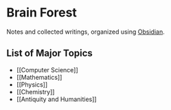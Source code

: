 # Brain Forest
Notes and collected writings, organized using [Obsidian](https://obsidian.md).

## List of Major Topics
- [[Computer Science]]
- [[Mathematics]]
- [[Physics]]
- [[Chemistry]]
- [[Antiquity and Humanities]]